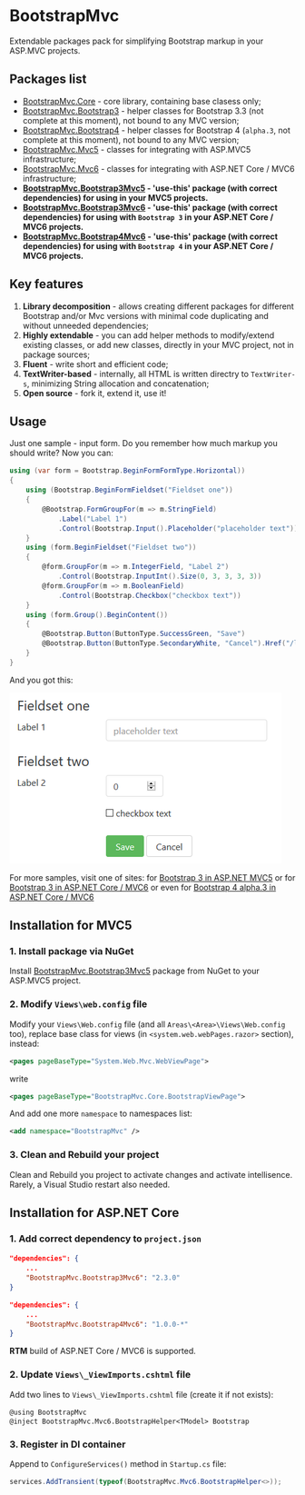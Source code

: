 # BootstrapMvc

Extendable packages pack for simplifying Bootstrap markup in your ASP.MVC projects. 

## Packages list

* [BootstrapMvc.Core](https://www.nuget.org/packages/BootstrapMvc.Core/) - core library, containing base clasess only;
* [BootstrapMvc.Bootstrap3](https://www.nuget.org/packages/BootstrapMvc.Bootstrap3/) - helper classes for Bootstrap 3.3 (not complete at this moment), not bound to any MVC version;
* [BootstrapMvc.Bootstrap4](https://www.nuget.org/packages/BootstrapMvc.Bootstrap4/) - helper classes for Bootstrap 4 (`alpha.3`, not complete at this moment), not bound to any MVC version;
* [BootstrapMvc.Mvc5](https://www.nuget.org/packages/BootstrapMvc.Mvc5/) - classes for integrating with ASP.MVC5 infrastructure;
* [BootstrapMvc.Mvc6](https://www.nuget.org/packages/BootstrapMvc.Mvc6/) - classes for integrating with ASP.NET Core / MVC6 infrastructure;
* **[BootstrapMvc.Bootstrap3Mvc5](https://www.nuget.org/packages/BootstrapMvc.Bootstrap3Mvc5/) - 'use-this' package (with correct dependencies) for using in your MVC5 projects.**
* **[BootstrapMvc.Bootstrap3Mvc6](https://www.nuget.org/packages/BootstrapMvc.Bootstrap3Mvc6/) - 'use-this' package (with correct dependencies) for using with `Bootstrap 3` in your ASP.NET Core / MVC6 projects.**
* **[BootstrapMvc.Bootstrap4Mvc6](https://www.nuget.org/packages/BootstrapMvc.Bootstrap4Mvc6/) - 'use-this' package (with correct dependencies) for using with `Bootstrap 4` in your ASP.NET Core / MVC6 projects.**
## Key features

1. **Library decomposition** - allows creating different packages for different Bootstrap and/or Mvc versions with minimal code duplicating and without unneeded dependencies;
2. **Highly extendable** - you can add helper methods to modify/extend existing classes, or add new classes, directly in your MVC project, not in package sources;
3. **Fluent** - write short and efficient code;  
4. **TextWriter-based** - internally, all HTML is written directry to `TextWriter-s`, minimizing String allocation and concatenation;
5. **Open source** - fork it, extend it, use it!

## Usage

Just one sample - input form. Do you remember how much markup you should write? Now you can: 

```csharp
using (var form = Bootstrap.BeginFormFormType.Horizontal))
{
    using (Bootstrap.BeginFormFieldset("Fieldset one"))
    {
        @Bootstrap.FormGroupFor(m => m.StringField)
            .Label("Label 1")
            .Control(Bootstrap.Input().Placeholder("placeholder text"))
    }
    using (form.BeginFieldset("Fieldset two"))
    {
        @form.GroupFor(m => m.IntegerField, "Label 2")
            .Control(Bootstrap.InputInt().Size(0, 3, 3, 3, 3))
        @form.GroupFor(m => m.BooleanField)
            .Control(Bootstrap.Checkbox("checkbox text"))
    }
    using (form.Group().BeginContent())
    {
        @Bootstrap.Button(ButtonType.SuccessGreen, "Save")
        @Bootstrap.Button(ButtonType.SecondaryWhite, "Cancel").Href("/list")
    }
}
```

And you got this:

![Sample](readme-sample.png)
    

For more samples, visit one of sites: for [Bootstrap 3 in ASP.NET MVC5](http://bootstrap3mvc5.azurewebsites.net/) or for [Bootstrap 3 in ASP.NET Core / MVC6](http://bootstrap3mvc6.azurewebsites.net/) or even for [Bootstrap 4 alpha.3 in ASP.NET Core / MVC6](http://bootstrap4mvc6.azurewebsites.net/)

## Installation for MVC5

### 1. Install package via NuGet

Install [BootstrapMvc.Bootstrap3Mvc5](https://www.nuget.org/packages/BootstrapMvc.Bootstrap3Mvc5/) package from NuGet to your ASP.MVC5 project.

### 2. Modify `Views\web.config` file

Modify your `Views\Web.config` file (and all `Areas\<Area>\Views\Web.config` too), replace base class for views (in `<system.web.webPages.razor>` section), instead:

```xml
<pages pageBaseType="System.Web.Mvc.WebViewPage">
```

write

```xml
<pages pageBaseType="BootstrapMvc.Core.BootstrapViewPage">
```

And add one more `namespace` to namespaces list:

```xml
<add namespace="BootstrapMvc" />
```

### 3. Clean and Rebuild your project

Clean and Rebuild you project to activate changes and activate intellisence. Rarely, a Visual Studio restart also needed.

## Installation for ASP.NET Core

### 1. Add correct dependency to `project.json`

```json
"dependencies": {
    ...
    "BootstrapMvc.Bootstrap3Mvc6": "2.3.0"
}
```

```json
"dependencies": {
    ...
    "BootstrapMvc.Bootstrap4Mvc6": "1.0.0-*"
}
```

**RTM** build of ASP.NET Core / MVC6 is supported.

### 2. Update `Views\_ViewImports.cshtml` file

Add two lines to `Views\_ViewImports.cshtml` file (create it if not exists):

```
@using BootstrapMvc
@inject BootstrapMvc.Mvc6.BootstrapHelper<TModel> Bootstrap
```

### 3. Register in DI container

Append to `ConfigureServices()` method in `Startup.cs` file:
   
```csharp 
services.AddTransient(typeof(BootstrapMvc.Mvc6.BootstrapHelper<>));
```